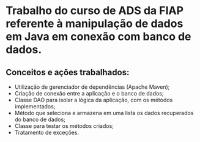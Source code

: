 # Trabalho do curso de ADS da FIAP referente à manipulação de dados em Java em conexão com banco de dados.
## Conceitos e ações trabalhados:
- Utilização de gerenciador de dependências (Apache Maven);
- Criação de conexão entre a aplicação e o banco de dados;
- Classe DAO para isolar a lógica da aplicação, com os métodos implementados;
- Método que seleciona e armazena em uma lista os dados recuperados do banco de dados;
- Classe para testar os métodos criados;
- Tratamento de exceções.
